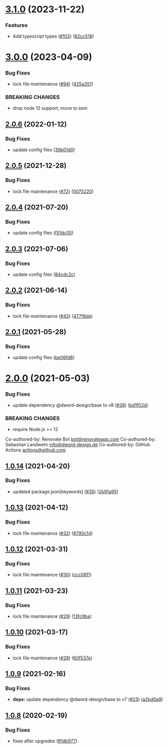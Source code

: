 # [3.1.0](https://github.com/dword-design/package-name-regex/compare/v3.0.0...v3.1.0) (2023-11-22)


### Features

* Add typescript types ([#102](https://github.com/dword-design/package-name-regex/issues/102)) ([82cc518](https://github.com/dword-design/package-name-regex/commit/82cc5180dab934c13d156c5b64260d38b6309b10))

# [3.0.0](https://github.com/dword-design/package-name-regex/compare/v2.0.6...v3.0.0) (2023-04-09)


### Bug Fixes

* lock file maintenance ([#94](https://github.com/dword-design/package-name-regex/issues/94)) ([425a351](https://github.com/dword-design/package-name-regex/commit/425a351fbdfbb414a3530ff4c3ef14f3220557bc))


### BREAKING CHANGES

* drop node 12 support, move to esm

## [2.0.6](https://github.com/dword-design/package-name-regex/compare/v2.0.5...v2.0.6) (2022-01-12)


### Bug Fixes

* update config files ([39b01d0](https://github.com/dword-design/package-name-regex/commit/39b01d01aa207ba7a9f9e41bfe40049da036d7b7))

## [2.0.5](https://github.com/dword-design/package-name-regex/compare/v2.0.4...v2.0.5) (2021-12-28)


### Bug Fixes

* lock file maintenance ([#72](https://github.com/dword-design/package-name-regex/issues/72)) ([0075220](https://github.com/dword-design/package-name-regex/commit/00752205cd9df0c4714b9f2577eaf98a55ada68d))

## [2.0.4](https://github.com/dword-design/package-name-regex/compare/v2.0.3...v2.0.4) (2021-07-20)


### Bug Fixes

* update config files ([f51dc05](https://github.com/dword-design/package-name-regex/commit/f51dc05f4ebb7d8c6ccee726f280371f6ed27fff))

## [2.0.3](https://github.com/dword-design/package-name-regex/compare/v2.0.2...v2.0.3) (2021-07-06)


### Bug Fixes

* update config files ([84cdc2c](https://github.com/dword-design/package-name-regex/commit/84cdc2c177146bf1b843a05e403b621e9aa8bbd2))

## [2.0.2](https://github.com/dword-design/package-name-regex/compare/v2.0.1...v2.0.2) (2021-06-14)


### Bug Fixes

* lock file maintenance ([#42](https://github.com/dword-design/package-name-regex/issues/42)) ([477f8de](https://github.com/dword-design/package-name-regex/commit/477f8ded1cf6189cafc8d79d7ddddc8332ac88ee))

## [2.0.1](https://github.com/dword-design/package-name-regex/compare/v2.0.0...v2.0.1) (2021-05-28)


### Bug Fixes

* update config files ([be06fd6](https://github.com/dword-design/package-name-regex/commit/be06fd64396cae7e7e224a598385798812b24f31))

# [2.0.0](https://github.com/dword-design/package-name-regex/compare/v1.0.14...v2.0.0) (2021-05-03)


### Bug Fixes

* update dependency @dword-design/base to v8 ([#38](https://github.com/dword-design/package-name-regex/issues/38)) ([bd1f02d](https://github.com/dword-design/package-name-regex/commit/bd1f02d043fa745fb83665d0d53680aec91bf407))


### BREAKING CHANGES

* require Node.js >= 12

Co-authored-by: Renovate Bot <bot@renovateapp.com>
Co-authored-by: Sebastian Landwehr <info@dword-design.de>
Co-authored-by: GitHub Actions <actions@github.com>

## [1.0.14](https://github.com/dword-design/package-name-regex/compare/v1.0.13...v1.0.14) (2021-04-20)


### Bug Fixes

* updated package.json[keywords] ([#35](https://github.com/dword-design/package-name-regex/issues/35)) ([2b91a95](https://github.com/dword-design/package-name-regex/commit/2b91a95fb94c8f057abdc0c24614004c6d9882be))

## [1.0.13](https://github.com/dword-design/package-name-regex/compare/v1.0.12...v1.0.13) (2021-04-12)


### Bug Fixes

* lock file maintenance ([#32](https://github.com/dword-design/package-name-regex/issues/32)) ([8790c14](https://github.com/dword-design/package-name-regex/commit/8790c14c2270ad58374d946a091c9763daf1fd0b))

## [1.0.12](https://github.com/dword-design/package-name-regex/compare/v1.0.11...v1.0.12) (2021-03-31)


### Bug Fixes

* lock file maintenance ([#30](https://github.com/dword-design/package-name-regex/issues/30)) ([ccc06f1](https://github.com/dword-design/package-name-regex/commit/ccc06f1d418e423f2f00776059c691d3d494dd36))

## [1.0.11](https://github.com/dword-design/package-name-regex/compare/v1.0.10...v1.0.11) (2021-03-23)


### Bug Fixes

* lock file maintenance ([#29](https://github.com/dword-design/package-name-regex/issues/29)) ([13fc9ba](https://github.com/dword-design/package-name-regex/commit/13fc9ba0c9e568b94d5085c680f0bf4ef5d37327))

## [1.0.10](https://github.com/dword-design/package-name-regex/compare/v1.0.9...v1.0.10) (2021-03-17)


### Bug Fixes

* lock file maintenance ([#28](https://github.com/dword-design/package-name-regex/issues/28)) ([60f537e](https://github.com/dword-design/package-name-regex/commit/60f537eba06f8092b726285e62faf11069623ddf))

## [1.0.9](https://github.com/dword-design/package-name-regex/compare/v1.0.8...v1.0.9) (2021-02-16)


### Bug Fixes

* **deps:** update dependency @dword-design/base to v7 ([#23](https://github.com/dword-design/package-name-regex/issues/23)) ([a2bd0a9](https://github.com/dword-design/package-name-regex/commit/a2bd0a9a451a309d1f73087b8eb43c1cbe6cb601))

## [1.0.8](https://github.com/dword-design/package-name-regex/compare/v1.0.7...v1.0.8) (2020-02-19)


### Bug Fixes

* fixes after upgrades ([91db977](https://github.com/dword-design/package-name-regex/commit/91db977300ccc0c5a77617892209145b1e4b7e54))
